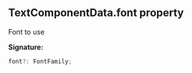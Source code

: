
## TextComponentData.font property

Font to use

**Signature:**

```typescript
font?: FontFamily;
```
